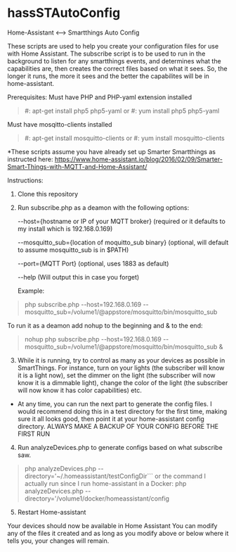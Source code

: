 # hassSTAutoConfig
Home-Assistant &lt;--> Smartthings Auto Config

These scripts are used to help you create your configuration files for use with Home Assistant.  The subscribe script is to be used to run in the background to listen for any smartthings events, and determines what the capabilities are, then creates the correct files based on what it sees.  So, the longer it runs, the more it sees and the better the capabilites will be in home-assistant.

Prerequisites:
Must have PHP and PHP-yaml extension installed
> #: apt-get install php5 php5-yaml 
or
> #: yum install php5 php5-yaml 

Must have mosqitto-clients installed
> #: apt-get install mosquitto-clients
or
> #: yum install mosquitto-clients

*These scripts assume you have already set up Smarter Smartthings as instructed here:
https://www.home-assistant.io/blog/2016/02/09/Smarter-Smart-Things-with-MQTT-and-Home-Assistant/

Instructions:
1.  Clone this repository
2.  Run subscribe.php as a deamon with the following options:

    --host={hostname or IP of your MQTT broker} (required or it defaults to my install which is 192.168.0.169)
    
    --mosquitto_sub={location of moquitto_sub binary} (optional, will default to assume mosquitto_sub is in $PATH)
    
    --port={MQTT Port} (optional, uses 1883 as default)
    
    --help (Will output this in case you forget)
    
    Example:
>php subscribe.php --host=192.168.0.169 --mosquitto_sub=/volume1/@appstore/mosquitto/bin/mosquitto_sub

To run it as a deamon add nohup to the beginning and & to the end:
    
>nohup php subscribe.php --host=192.168.0.169 --mosquitto_sub=/volume1/@appstore/mosquitto/bin/mosquitto_sub &
3.  While it is running, try to control as many as your devices as possible in SmartThings.  For instance, turn on your lights (the subscriber will know it is a light now), set the dimmer on the light (the subscriber will now know it is a dimmable light), change the color of the light (the subscriber will now know it has color capabilities) etc.
* At any time, you can run the next part to generate the config files.  I would recommend doing this in a test directory for the first time, making sure it all looks good, then point it at your home-assistant config directory.  ALWAYS MAKE A BACKUP OF YOUR CONFIG BEFORE THE FIRST RUN
4.  Run analyzeDevices.php to generate configs based on what subscribe saw.
>php analyzeDevices.php --directory='~/.homeassistant/testConfigDir```
    or the command I actually run since I run home-assistant in a Docker:
>php analyzeDevices.php --directory='/volume1/docker/homeassistant/config
5.  Restart Home-assistant

Your devices should now be available in Home Assistant
You can modify any of the files it created and as long as you modify above or below where it tells you, your changes will remain.
